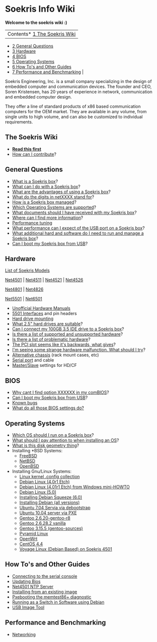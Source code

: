 # Soekris Info Wiki

**Welcome to the soekris wiki :)**

|  |
| --- |
| Contents* [1 The Soekris Wiki](Main_Page.html#The_Soekris_Wiki)
* [2 General Questions](Main_Page.html#General_Questions)
* [3 Hardware](Main_Page.html#Hardware)
* [4 BIOS](Main_Page.html#BIOS)
* [5 Operating Systems](Main_Page.html#Operating_Systems)
* [6 How To's and Other Guides](Main_Page.html#How_To.27s_and_Other_Guides)
* [7 Performance and Benchmarking](Main_Page.html#Performance_and_Benchmarking)
 |

Soekris Engineering, Inc. is a small company specializing in the design of embedded computer and communication devices. The founder and CEO, Soren Kristensen, has 20 years of experience in network, communication and embedded computer design.

They offer a line of standard products of x86 based communication computers for the OEM market. They are available in any volume, from single units to high volume, and can also be customized to individual requirements.

## The Soekris Wiki

* **[Read this first](Read_this_first.md "Read this first")**
* [How can I contribute](How_can_I_contribute.md "How can I contribute")?

## General Questions

* [What is a Soekris box](What_is_a_Soekris_box.md "What is a Soekris box")?
* [What can I do with a Soekris box](What_can_I_do_with_a_Soekris_box.md "What can I do with a Soekris box")?
* [What are the advantages of using a Soekris box](What_are_the_advantages_of_using_a_Soekris_box.md "What are the advantages of using a Soekris box")?
* [What do the digits in netXXXX stand for](What_do_the_digits_in_netXXXX_stand_for.md "What do the digits in netXXXX stand for")?
* [How is a Soekris box managed](How_is_a_Soekris_box_managed.md "How is a Soekris box managed")?
* [Which Operating Systems are supported](Which_Operating_Systems_are_supported.md "Which Operating Systems are supported")?
* [What documents should I have received with my Soekris box](What_documents_should_I_have_received_with_my_Soekris_box.md "What documents should I have received with my Soekris box")?
* [Where can I find more information](Where_can_I_find_more_information.md "Where can I find more information")?
* [Performance tuning](Performance_tuning.md "Performance tuning")
* [What performance can I expect of the USB port on a Soekris box](What_performance_can_I_expect_of_the_USB_port_on_a_Soekris_box.md "What performance can I expect of the USB port on a Soekris box")?
* [What additional hard and software do I need to run and manage a Soekris box](What_additional_hard_and_software_do_I_need_to_run_and_manage_a_Soekris_box.md "What additional hard and software do I need to run and manage a Soekris box")?
* [Can I boot my Soekris box from USB](Can_I_boot_my_Soekris_box_from_USB.md "Can I boot my Soekris box from USB")?

##  Hardware

[List of Soekris Models](List_of_Soekris_Models.md "List of Soekris Models")

[Net4501](./Category_Net4501.md "Category_Net4501") |  [Net4511](./Category_Net4511.md "Category_Net4511") |  [Net4521](./Category_Net4521.md "Category_Net4521") |  [Net4526](./Category_Net4526.md "Category_Net4526")

[Net4801](./Category_Net4801.md "Category_Net4801") |  [Net4826](./Category_Net4826.md "Category_Net4826")

[Net5501](./Category_Net5501.md "Category_Net5501") |  [Net6501](./Category_Net6501.md "Category_Net6501")

* [Unofficial Hardware Manuals](Unofficial_Hardware_Manual.md "Unofficial Hardware Manual")
* [5501 Interfaces](5501_Interfaces.md "5501 Interfaces") and pin headers
* [Hard drive mounting](Hard_drive_mounting.md "Hard drive mounting")
* [What 2.5" hard drives are suitable](What_2.5_hard_drives_are_suitable.md "What 2.5\" hard drives are suitable")?
* [Can I connect my 100GB 3.5 IDE drive to a Soekris box](Can_I_connect_my_100GB_3.5_IDE_drive_to_a_Soekris_box.md "Can I connect my 100GB 3.5 IDE drive to a Soekris box")?
* [Is there a list of supported and unsupported hardware](Is_there_a_list_of_supported_and_unsupported_hardware.md "Is there a list of supported and unsupported hardware")?
* [Is there a list of problematic hardware](Is_there_a_list_of_problematic_hardware.md "Is there a list of problematic hardware")?
* [The PCI slot seems like it's backwards, what gives](The_PCI_slot_seems_like_it's_backwards,_what_gives.md "The PCI slot seems like it's backwards, what gives")?
* [I'm seeing some strange hardware malfunction. What should I try](I'm_seeing_some_strange_hardware_malfunction._What_should_I_try.md "I'm seeing some strange hardware malfunction. What should I try")?
* [Alternative chassis](Alternative_chassis.md "Alternative chassis") (rack mount cases, etc)
* [Serial port](Serial_port.md "Serial port") and cable
* [Master/Slave](Master/Slave.md "Master/Slave") settings for HD/CF


##  BIOS


* [Why cant I find option XXXXXX in my comBIOS](Why_cant_I_find_option_XXXXXX_in_my_comBIOS.md "Why cant I find option XXXXXX in my comBIOS")?
* [Can I boot my Soekris box from USB](Can_I_boot_my_Soekris_box_from_USB.md "Can I boot my Soekris box from USB")?
* [Known bugs](Known_bugs.md "Known bugs")
* [What do all those BIOS settings do?](What_do_all_those_BIOS_settings_do%3F.md "What do all those BIOS settings do?")


##  Operating Systems


* [Which OS should I run on a Soekris box](Which_OS_should_I_run_on_a_Soekris_box.md "Which OS should I run on a Soekris box")?
* [What should I pay attention to when installing an OS](What_should_I_pay_attention_to_when_installing_an_OS.md "What should I pay attention to when installing an OS")?
* [What is this disk geometry thing](What_is_this_disk_geometry_thing.md "What is this disk geometry thing")?
* Installing *BSD Systems:
	+ [FreeBSD](Installing_FreeBSD.md "Installing FreeBSD")
	+ [NetBSD](Installing_NetBSD.md "Installing NetBSD")
	+ [OpenBSD](Installing_OpenBSD.md "Installing OpenBSD")
* Installing Gnu/Linux Systems:
	+ [Linux kernel .config collection](Linux_kernel_.config_collection.md "Linux kernel .config collection")
	+ [Debian Linux (4.0r1 Etch)](Installing_Debian_Linux_(4.0r1_Etch).md "Installing Debian Linux (4.0r1 Etch)")
	+ [Debian Linux (4.01r1 Etch) from Windows mini-HOWTO](Installing_Debian_Linux_(4.0r1_Etch)_from_Windows_mini-HOWTO.md "Installing Debian Linux (4.0r1 Etch) from Windows mini-HOWTO")
	+ [Debian Linux (5.0)](Installing_Debian_Linux_5.0.md "Installing Debian Linux 5.0")
	+ [Installing Debian Squeeze (6.0)](Debian_Squeeze_On_Soekris.md "Debian Squeeze On Soekris")
	+ [Installing Debian (all versions)](Debian.md "Debian")
	+ [Ubuntu 7.04 Servia via debootstrap](Installing_Ubuntu_7.04_Server_via_debootstrap.md "Installing Ubuntu 7.04 Server via debootstrap")
	+ [Ubuntu 10.04 server via PXE](Installing_Ubuntu_10.04_server_via_PXE.md "Installing Ubuntu 10.04 server via PXE")
	+ [Gentoo 2.6.20-gentoo-r8](Configuration_for_Gentoo.md "Configuration for Gentoo")
	+ [Gentoo 2.6.28.2 vanilla](Gentoo_2.6.28.2.md "Gentoo 2.6.28.2")
	+ [Gentoo 3.15.5 (gentoo-sources)](Gentoo_3.15.5.md "Gentoo 3.15.5")
	+ [Pyramid Linux](https://web.archive.org/web/20190726151716/http://pyramid.metrix.net/trac/wiki/InstallingPyramid "http://pyramid.metrix.net/trac/wiki/InstallingPyramid")
	+ [OpenWrt](https://web.archive.org/web/20190726151716/http://wiki.openwrt.org/SoekrisPort "http://wiki.openwrt.org/SoekrisPort")
	+ [CentOS 4.4](Installing_CentOS_4.4.md "Installing CentOS 4.4")
	+ [Voyage Linux (Debian Based) on Soekris 4501](https://web.archive.org/web/20190726151716/http://hempeldesigngroup.com/embedded/stories/voyage-linux-on-a-soekris-4501/ "http://hempeldesigngroup.com/embedded/stories/voyage-linux-on-a-soekris-4501/")

##   How To's and Other Guides

* [Connecting to the serial console](Connecting_to_the_serial_console.md "Connecting to the serial console")
* [Updating Bios](Updating_Bios.md "Updating Bios")
* [Net4501 NTP Server](Net4501_NTP_Server.md "Net4501 NTP Server")
* [Installing from an existing image](Installing_from_an_existing_image.md "Installing from an existing image")
* [Pxebooting the memtest86+ diagnostic](Running_the_memtest86_diagnostic.md "Running the memtest86 diagnostic")
* [Running as a Switch in Software using Debian](Debian_Switch.md "Debian Switch")
* [USB Image Tool](USB_Image_Tool.md "USB Image Tool")

## Performance and Benchmarking

* [Networking](Networking.md "Networking")
